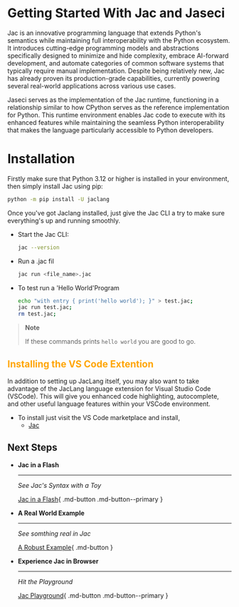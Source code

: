 # Getting Started With Jac and Jaseci

Jac is an innovative programming language that extends Python's semantics while maintaining full interoperability with the Python ecosystem. It introduces cutting-edge programming models and abstractions specifically designed to minimize and hide complexity, embrace AI-forward development, and automate categories of common software systems that typically require manual implementation. Despite being relatively new, Jac has already proven its production-grade capabilities, currently powering several real-world applications across various use cases.

Jaseci serves as the implementation of the Jac runtime, functioning in a relationship similar to how CPython serves as the reference implementation for Python. This runtime environment enables Jac code to execute with its enhanced features while maintaining the seamless Python interoperability that makes the language particularly accessible to Python developers.

# Installation

Firstly make sure that Python 3.12 or higher is installed in your environment, then simply install Jac using pip:

```bash
python -m pip install -U jaclang
```

Once you've got Jaclang installed, just give the Jac CLI a try to make sure everything's up and running smoothly.

- Start the Jac CLI:
    ```bash
    jac --version
    ```
- Run a .jac fil
    ```bash
    jac run <file_name>.jac
- To test run a 'Hello World'Program
    ```bash
    echo "with entry { print('hello world'); }" > test.jac;
    jac run test.jac;
    rm test.jac;
    ```
> **Note**
>
> If these commands prints ```hello world``` you are good to go.

## <span style="color: orange">Installing the VS Code Extention
</span>

In addition to setting up JacLang itself, you may also want to take advantage of the JacLang language extension for Visual Studio Code (VSCode). This will give you enhanced code highlighting, autocomplete, and other useful language features within your VSCode environment.

- To install just visit the VS Code marketplace and install,
    - [Jac](https://marketplace.visualstudio.com/items?itemName=jaseci-labs.jaclang-extension)

## Next Steps

<div class="grid cards" markdown>

-   __Jac in a Flash__

    ---

    *See Jac's Syntax with a Toy*

    [Jac in a Flash](jac_in_a_flash.md){ .md-button .md-button--primary }

-   __A Real World Example__

    ---

    *See somthing real in Jac*

    <!-- [:octicons-arrow-right-24: Getting started](#) -->

    [A Robust Example](examples/littleX/overview.md){ .md-button }

-   __Experience Jac in Browser__

    ---

    *Hit the Playground*

    [Jac Playground](playground/index.html){ .md-button .md-button--primary }

</div>


